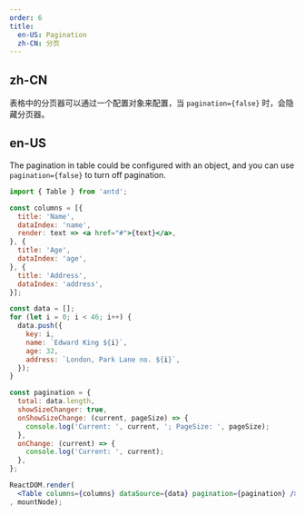 ```yaml
---
order: 6
title:
  en-US: Pagination
  zh-CN: 分页
---
```


## zh-CN

表格中的分页器可以通过一个配置对象来配置，当 `pagination={false}` 时，会隐藏分页器。

## en-US

The pagination in table could be configured with an object, and you can use `pagination={false}` to turn off pagination.

````jsx
import { Table } from 'antd';

const columns = [{
  title: 'Name',
  dataIndex: 'name',
  render: text => <a href="#">{text}</a>,
}, {
  title: 'Age',
  dataIndex: 'age',
}, {
  title: 'Address',
  dataIndex: 'address',
}];

const data = [];
for (let i = 0; i < 46; i++) {
  data.push({
    key: i,
    name: `Edward King ${i}`,
    age: 32,
    address: `London, Park Lane no. ${i}`,
  });
}

const pagination = {
  total: data.length,
  showSizeChanger: true,
  onShowSizeChange: (current, pageSize) => {
    console.log('Current: ', current, '; PageSize: ', pageSize);
  },
  onChange: (current) => {
    console.log('Current: ', current);
  },
};

ReactDOM.render(
  <Table columns={columns} dataSource={data} pagination={pagination} />
, mountNode);
````
